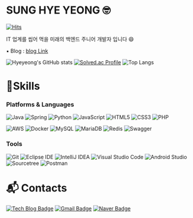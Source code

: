 # SUNG HYE YEONG 🤓

[![Hits](https://hits.seeyoufarm.com/api/count/incr/badge.svg?url=https%3A%2F%2Fgithub.com%2Fhye-ung97&count_bg=%23FFBEBE&title_bg=%23FF0092&icon=&icon_color=%23F0A4FF&title=hits&edge_flat=false)](https://hits.seeyoufarm.com)

IT 업계를 씹어 먹을 미래의 백엔드 주니어 개발자 입니다 😄    

▪️ Blog : [blog Link](https://hy-ung.tistory.com/)   

![Hyeyeong's GitHub stats](https://github-readme-stats.vercel.app/api?username=hye-ung97&show_icons=true&theme=radical)
[![Solved.ac Profile](http://mazassumnida.wtf/api/v2/generate_badge?boj=hysung714)](https://solved.ac/hysung714/)
![Top Langs](https://github-readme-stats.vercel.app/api/top-langs/?username=hysung714&layout=compact)

# 💪Skills
### Platforms & Languages
![Java](https://img.shields.io/badge/Java-007396.svg?&style=for-the-badge&logo=Java&logoColor=white)
![Spring](https://img.shields.io/badge/Spring-6DB33F.svg?&style=for-the-badge&logo=Spring&logoColor=white)
![Python](https://img.shields.io/badge/python-3670A0?style=for-the-badge&logo=python&logoColor=ffdd54)
![JavaScript](https://img.shields.io/badge/JavaScript-F7DF1E.svg?&style=for-the-badge&logo=JavaScript&logoColor=white)
![HTML5](https://img.shields.io/badge/HTML5-E34F26.svg?&style=for-the-badge&logo=HTML5&logoColor=white)
![CSS3](https://img.shields.io/badge/CSS3-1572B6.svg?&style=for-the-badge&logo=CSS3&logoColor=white)
![PHP](https://img.shields.io/badge/php-%23777BB4.svg?style=for-the-badge&logo=php&logoColor=white)

![AWS](https://img.shields.io/badge/AWS-%23FF9900.svg?style=for-the-badge&logo=amazon-aws&logoColor=white)
![Docker](https://img.shields.io/badge/docker-%230db7ed.svg?style=for-the-badge&logo=docker&logoColor=white)
![MySQL](https://img.shields.io/badge/MySQL-4479A1.svg?&style=for-the-badge&logo=MySQL&logoColor=white)
![MariaDB](https://img.shields.io/badge/MariaDB-003545.svg?&style=for-the-badge&logo=MariaDB&logoColor=white)
![Redis](https://img.shields.io/badge/redis-%23DD0031.svg?style=for-the-badge&logo=redis&logoColor=white)
![Swagger](https://img.shields.io/badge/-Swagger-%23Clojure?style=for-the-badge&logo=swagger&logoColor=white)

### Tools
![Git](https://img.shields.io/badge/Git-F05032.svg?&style=for-the-badge&logo=Git&logoColor=white)
![Eclipse IDE](https://img.shields.io/badge/Eclipse%20IDE-2C2255.svg?&style=for-the-badge&logo=Eclipse%20IDE&logoColor=white)
![IntelliJ IDEA](https://img.shields.io/badge/IntelliJ%20IDEA-000000.svg?&style=for-the-badge&logo=IntelliJ%20IDEA&logoColor=white)
![Visual Studio Code](https://img.shields.io/badge/Visual%20Studio%20Code-007ACC.svg?&style=for-the-badge&logo=Visual%20Studio%20Code&logoColor=white)
![Android Studio](https://img.shields.io/badge/Android%20Studio-3DDC84.svg?&style=for-the-badge&logo=Android%20Studio&logoColor=white)
![Sourcetree](https://img.shields.io/badge/Sourcetree-0052CC.svg?&style=for-the-badge&logo=Sourcetree&logoColor=white)
![Postman](https://img.shields.io/badge/Postman-FF6C37?style=for-the-badge&logo=postman&logoColor=white)

 
# :mailbox_with_mail: Contacts
[![Tech Blog Badge](http://img.shields.io/badge/-Tech%20blog-black?style=flat-square&logo=Tistory&link=https://hy-ung.tistory.com/)](https://hy-ung.tistory.com/)
[![Gmail Badge](https://img.shields.io/badge/Gmail-d14836?style=flat-square&logo=Gmail&logoColor=white&link=mailto:hysung714@gmail.com)](mailto:hysung714@gmail.com)
[![Naver Badge](https://img.shields.io/badge/Naver-03C75A?style=flat-square&logo=Naver&logoColor=white&link=mailto:hysung714@naver.com)](mailto:hysung714@naver.com)
